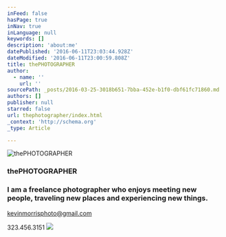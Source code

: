 ```yaml
---
inFeed: false
hasPage: true
inNav: true
inLanguage: null
keywords: []
description: 'about:me'
datePublished: '2016-06-11T23:03:44.928Z'
dateModified: '2016-06-11T23:00:59.808Z'
title: thePHOTOGRAPHER
author:
  - name: ''
    url: ''
sourcePath: _posts/2016-03-25-3018b651-7bba-452e-b1f0-dbf61fc71860.md
authors: []
publisher: null
starred: false
url: thephotographer/index.html
_context: 'http://schema.org'
_type: Article

---
```

![thePHOTOGRAPHER](https://the-grid-user-content.s3-us-west-2.amazonaws.com/a0eff806-9b44-4422-8508-6769469ef428.jpg)

### thePHOTOGRAPHER

### I am a freelance photographer who enjoys meeting new people, traveling new places and experiencing new things.

kevinmorrisphoto@gmail.com 

323.456.3151
![](https://s3-us-west-2.amazonaws.com/the-grid-img/p/440d0e7ddd7558c8724a1b7be98149cb957446ae.jpg)